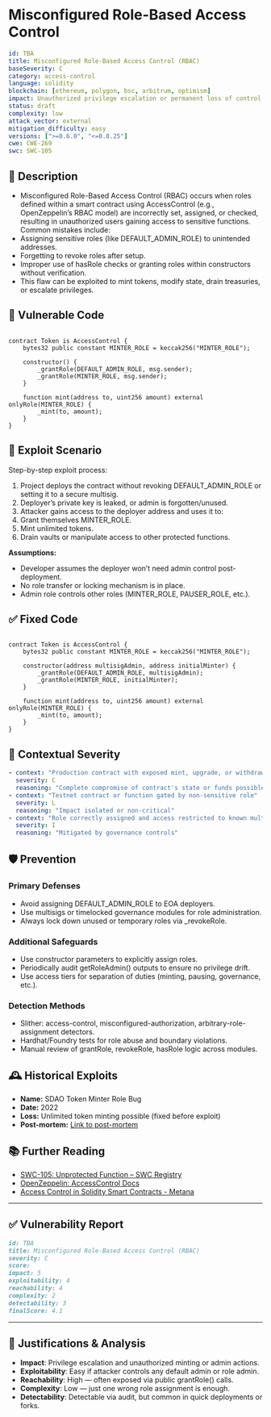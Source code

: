 # Misconfigured Role-Based Access Control

```YAML
id: TBA
title: Misconfigured Role-Based Access Control (RBAC)
baseSeverity: C
category: access-control
language: solidity
blockchain: [ethereum, polygon, bsc, arbitrum, optimism]
impact: Unauthorized privilege escalation or permanent loss of control
status: draft
complexity: low
attack_vector: external
mitigation_difficulty: easy
versions: [">=0.6.0", "<=0.8.25"]
cwe: CWE-269
swc: SWC-105
```

## 📝 Description

- Misconfigured Role-Based Access Control (RBAC) occurs when roles defined within a smart contract using AccessControl (e.g., OpenZeppelin’s RBAC model) are incorrectly set, assigned, or checked, resulting in unauthorized users gaining access to sensitive functions. Common mistakes include:
- Assigning sensitive roles (like DEFAULT_ADMIN_ROLE) to unintended addresses.
- Forgetting to revoke roles after setup.
- Improper use of hasRole checks or granting roles within constructors without verification.
- This flaw can be exploited to mint tokens, modify state, drain treasuries, or escalate privileges.

## 🚨 Vulnerable Code

```solidity

contract Token is AccessControl {
    bytes32 public constant MINTER_ROLE = keccak256("MINTER_ROLE");

    constructor() {
        _grantRole(DEFAULT_ADMIN_ROLE, msg.sender);
        _grantRole(MINTER_ROLE, msg.sender);
    }

    function mint(address to, uint256 amount) external onlyRole(MINTER_ROLE) {
        _mint(to, amount);
    }
}
```

## 🧪 Exploit Scenario

Step-by-step exploit process:

1. Project deploys the contract without revoking DEFAULT_ADMIN_ROLE or setting it to a secure multisig.
2. Deployer’s private key is leaked, or admin is forgotten/unused.
3. Attacker gains access to the deployer address and uses it to:
4. Grant themselves MINTER_ROLE.
5. Mint unlimited tokens.
6. Drain vaults or manipulate access to other protected functions.

**Assumptions:**

- Developer assumes the deployer won’t need admin control post-deployment.
- No role transfer or locking mechanism is in place.
- Admin role controls other roles (MINTER_ROLE, PAUSER_ROLE, etc.).

## ✅ Fixed Code

```solidity

contract Token is AccessControl {
    bytes32 public constant MINTER_ROLE = keccak256("MINTER_ROLE");

    constructor(address multisigAdmin, address initialMinter) {
        _grantRole(DEFAULT_ADMIN_ROLE, multisigAdmin);
        _grantRole(MINTER_ROLE, initialMinter);
    }

    function mint(address to, uint256 amount) external onlyRole(MINTER_ROLE) {
        _mint(to, amount);
    }
}
```

## 🧭 Contextual Severity

```yaml
- context: "Production contract with exposed mint, upgrade, or withdraw logic"
  severity: C
  reasoning: "Complete compromise of contract's state or funds possible"
- context: "Testnet contract or function gated by non-sensitive role"
  severity: L
  reasoning: "Impact isolated or non-critical"
- context: "Role correctly assigned and access restricted to known multisig"
  severity: I
  reasoning: "Mitigated by governance controls"
```

## 🛡️ Prevention

### Primary Defenses

- Avoid assigning DEFAULT_ADMIN_ROLE to EOA deployers.
- Use multisigs or timelocked governance modules for role administration.
- Always lock down unused or temporary roles via _revokeRole.

### Additional Safeguards

- Use constructor parameters to explicitly assign roles.
- Periodically audit getRoleAdmin() outputs to ensure no privilege drift.
- Use access tiers for separation of duties (minting, pausing, governance, etc.).

### Detection Methods

- Slither: access-control, misconfigured-authorization, arbitrary-role-assignment detectors.
- Hardhat/Foundry tests for role abuse and boundary violations.
- Manual review of grantRole, revokeRole, hasRole logic across modules.

## 🕰️ Historical Exploits

- **Name:** SDAO Token Minter Role Bug 
- **Date:** 2022 
- **Loss:** Unlimited token minting possible (fixed before exploit) 
- **Post-mortem:** [Link to post-mortem](https://www.certik.com/projects/singularitydao) 
  
## 📚 Further Reading

- [SWC-105: Unprotected Function – SWC Registry](https://swcregistry.io/docs/SWC-105/) 
- [OpenZeppelin: AccessControl Docs](https://docs.openzeppelin.com/contracts/4.x/access-control) 
-  [Access Control in Solidity Smart Contracts - Metana](https://metana.io/blog/access-control-in-solidity-smart-contracts/) 
  
---

## ✅ Vulnerability Report

```markdown
id: TBA
title: Misconfigured Role-Based Access Control (RBAC) 
severity: C
score:
impact: 5         
exploitability: 4 
reachability: 4   
complexity: 2     
detectability: 3  
finalScore: 4.1
```

---

## 📄 Justifications & Analysis

- **Impact**: Privilege escalation and unauthorized minting or admin actions.
- **Exploitability**: Easy if attacker controls any default admin or role admin.
- **Reachability**: High — often exposed via public grantRole() calls.
- **Complexity**: Low — just one wrong role assignment is enough.
- **Detectability**: Detectable via audit, but common in quick deployments or forks.

